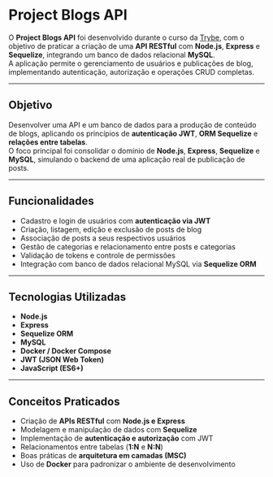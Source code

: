 # Project Blogs API

O **Project Blogs API** foi desenvolvido durante o curso da [Trybe](https://www.betrybe.com/), com o objetivo de praticar a criação de uma **API RESTful** com **Node.js**, **Express** e **Sequelize**, integrando um banco de dados relacional **MySQL**.  
A aplicação permite o gerenciamento de usuários e publicações de blog, implementando autenticação, autorização e operações CRUD completas.

---

## Objetivo

Desenvolver uma API e um banco de dados para a produção de conteúdo de blogs, aplicando os princípios de **autenticação JWT**, **ORM Sequelize** e **relações entre tabelas**.  
O foco principal foi consolidar o domínio de **Node.js**, **Express**, **Sequelize** e **MySQL**, simulando o backend de uma aplicação real de publicação de posts.

---

## Funcionalidades

- Cadastro e login de usuários com **autenticação via JWT**  
- Criação, listagem, edição e exclusão de posts de blog  
- Associação de posts a seus respectivos usuários  
- Gestão de categorias e relacionamento entre posts e categorias  
- Validação de tokens e controle de permissões  
- Integração com banco de dados relacional MySQL via **Sequelize ORM**  

---

## Tecnologias Utilizadas

- **Node.js**  
- **Express**  
- **Sequelize ORM**  
- **MySQL**  
- **Docker / Docker Compose**  
- **JWT (JSON Web Token)**  
- **JavaScript (ES6+)**  

---

## Conceitos Praticados

- Criação de **APIs RESTful** com **Node.js e Express**  
- Modelagem e manipulação de dados com **Sequelize**  
- Implementação de **autenticação e autorização** com JWT  
- Relacionamentos entre tabelas (**1:N** e **N:N**)  
- Boas práticas de **arquitetura em camadas (MSC)**  
- Uso de **Docker** para padronizar o ambiente de desenvolvimento
